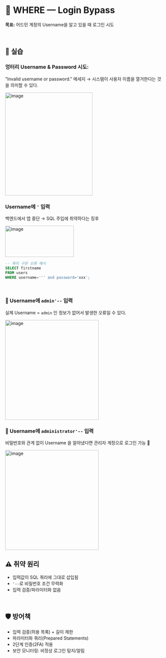 # 🔐 WHERE — Login Bypass

**목표:** 어드민 계정의 Username을 알고 있을 때 로그인 시도

<br />

## 🧪 실습

### 엉터리 Username & Password 시도:

"Invalid username or password." 메세지 → 시스템이 사용자 이름을 열거한다는 것을 의미할 수 있다.

<img width="280" height="330" alt="image" src="https://github.com/user-attachments/assets/6cb36e6b-d9f9-4f6b-bda8-208a4f423359" />

<br />

### Username에 `'` 입력

백엔드에서 앱 중단 → SQL 주입에 취약하다는 징후

<img width="220" height="100" alt="image" src="https://github.com/user-attachments/assets/be7b1cd2-d662-422f-9825-724263b26309" />

<br />


```sql
-- 쿼리 구문 오류 예시
SELECT firstname
FROM users
WHERE username=''' and password='xxx';
```

<br />

### 🏹 Username에 `admin'--` 입력

실제 Username = `admin` 인 정보가 없어서 발생한 오류일 수 있다. 

<img width="300" height="320" alt="image" src="https://github.com/user-attachments/assets/e9806bd7-03ad-49ef-a91e-f00cdd0f508c" />

<br />

### 🏹 Username에 `administrator'--` 입력

비밀번호와 관계 없이 Username 을 알아냈다면 관리자 계정으로 로그인 가능 🤨

<img width="300" height="320" alt="image" src="https://github.com/user-attachments/assets/b4726545-5376-4601-af42-950cf6421f7c" />

<br />

## ⚠️ 취약 원리

* 입력값이 SQL 쿼리에 그대로 삽입됨
* `'--`로 비밀번호 조건 무력화
* 입력 검증/파라미터화 없음

<br />

## 🛡️ 방어책

* 입력 검증(허용 목록) + 길이 제한
* 파라미터화 쿼리(Prepared Statements)
* 2단계 인증(2FA) 적용
* 보안 모니터링: 비정상 로그인 탐지/알림
